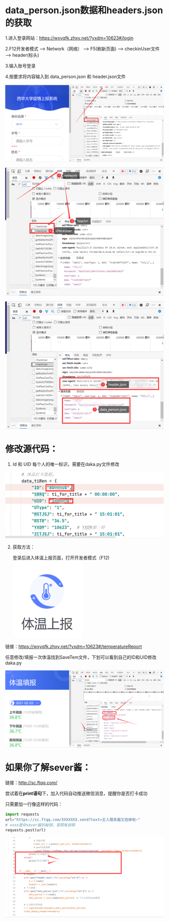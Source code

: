 # data_person.json数据和headers.json的获取

1.进入登录网站：https://wxyqfk.zhxy.net/?yxdm=10623#/login

2.F12开发者模式 ——> Network（网络） ——> F5(刷新页面) ——> checkinUser文件 ——> header(标头)

3.输入账号登录

4.按要求将内容输入到 data_person.json 和 header.json文件

![image-20210203210741448](images\image-20210203210741448.png)

![image-20210203210940247](images\image-20210203210940247.png)

![image-20210203211127061](images\image-20210203211127061.png)



# 修改源代码：

1. Id  和 UID 每个人的唯一标识，需要在daka.py文件修改

![image-20210203212751592](images\image-20210203212751592.png)

2. 获取方法：

   登录后进入体温上报页面，打开开发者模式（F12)![image-20210203212852100](images\image-20210203212852100.png)

链接：https://wxyqfk.zhxy.net/?yxdm=10623#/temperatureReport



​	   任意修改/填报一次体温找到SaveTem文件，下划可以看到自己的ID和UID修改daka.py



![image-20210203213144168](images\image-20210203213144168.png)





# 如果你了解sever酱：

链接：http://sc.ftqq.com/



尝试着在**print语句**下，加入代码自动推送微信消息，提醒你是否打卡成功

只需要加一行像这样的代码：

```python
import requests
url="https://sc.ftqq.com/XXXXXXX.send?text=主人服务器又挂掉啦~"
# xxxx是你sever酱的秘钥，官网有说明
requests.post(url)

```



![image-20210203222611812](images\image-20210203222611812.png)